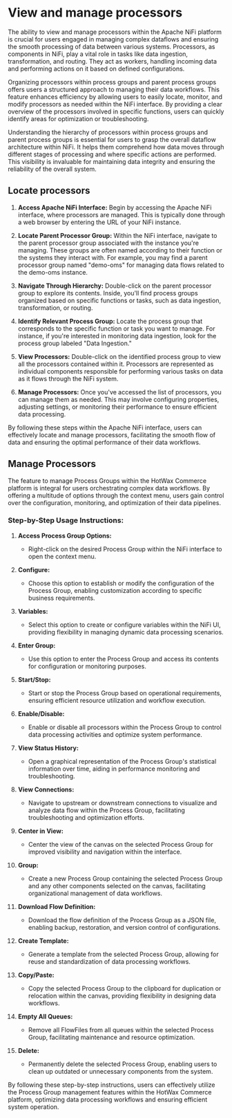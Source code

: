 # View and manage processors

The ability to view and manage processors within the Apache NiFi platform is crucial for users engaged in managing complex dataflows and ensuring the smooth processing of data between various systems. Processors, as components in NiFi, play a vital role in tasks like data ingestion, transformation, and routing. They act as workers, handling incoming data and performing actions on it based on defined configurations.

Organizing processors within process groups and parent process groups offers users a structured approach to managing their data workflows. This feature enhances efficiency by allowing users to easily locate, monitor, and modify processors as needed within the NiFi interface. By providing a clear overview of the processors involved in specific functions, users can quickly identify areas for optimization or troubleshooting.

Understanding the hierarchy of processors within process groups and parent process groups is essential for users to grasp the overall dataflow architecture within NiFi. It helps them comprehend how data moves through different stages of processing and where specific actions are performed. This visibility is invaluable for maintaining data integrity and ensuring the reliability of the overall system.

## Locate processors

1. **Access Apache NiFi Interface:** Begin by accessing the Apache NiFi interface, where processors are managed. This is typically done through a web browser by entering the URL of your NiFi instance.

2. **Locate Parent Processor Group:** Within the NiFi interface, navigate to the parent processor group associated with the instance you're managing. These groups are often named according to their function or the systems they interact with. For example, you may find a parent processor group named "demo-oms" for managing data flows related to the demo-oms instance.

3. **Navigate Through Hierarchy:** Double-click on the parent processor group to explore its contents. Inside, you'll find process groups organized based on specific functions or tasks, such as data ingestion, transformation, or routing.

4. **Identify Relevant Process Group:** Locate the process group that corresponds to the specific function or task you want to manage. For instance, if you're interested in monitoring data ingestion, look for the process group labeled "Data Ingestion."

5. **View Processors:** Double-click on the identified process group to view all the processors contained within it. Processors are represented as individual components responsible for performing various tasks on data as it flows through the NiFi system.

6. **Manage Processors:** Once you've accessed the list of processors, you can manage them as needed. This may involve configuring properties, adjusting settings, or monitoring their performance to ensure efficient data processing.

By following these steps within the Apache NiFi interface, users can effectively locate and manage processors, facilitating the smooth flow of data and ensuring the optimal performance of their data workflows.

## Manage Processors

The feature to manage Process Groups within the HotWax Commerce platform is integral for users orchestrating complex data workflows. By offering a multitude of options through the context menu, users gain control over the configuration, monitoring, and optimization of their data pipelines.

### Step-by-Step Usage Instructions:

1. **Access Process Group Options:** 
    - Right-click on the desired Process Group within the NiFi interface to open the context menu.

2. **Configure:**
    - Choose this option to establish or modify the configuration of the Process Group, enabling customization according to specific business requirements.

3. **Variables:**
    - Select this option to create or configure variables within the NiFi UI, providing flexibility in managing dynamic data processing scenarios.

4. **Enter Group:**
    - Use this option to enter the Process Group and access its contents for configuration or monitoring purposes.

5. **Start/Stop:**
    - Start or stop the Process Group based on operational requirements, ensuring efficient resource utilization and workflow execution.

6. **Enable/Disable:**
    - Enable or disable all processors within the Process Group to control data processing activities and optimize system performance.

7. **View Status History:**
    - Open a graphical representation of the Process Group's statistical information over time, aiding in performance monitoring and troubleshooting.

8. **View Connections:**
    - Navigate to upstream or downstream connections to visualize and analyze data flow within the Process Group, facilitating troubleshooting and optimization efforts.

9. **Center in View:**
    - Center the view of the canvas on the selected Process Group for improved visibility and navigation within the interface.

10. **Group:**
    - Create a new Process Group containing the selected Process Group and any other components selected on the canvas, facilitating organizational management of data workflows.

11. **Download Flow Definition:**
    - Download the flow definition of the Process Group as a JSON file, enabling backup, restoration, and version control of configurations.

12. **Create Template:**
    - Generate a template from the selected Process Group, allowing for reuse and standardization of data processing workflows.

13. **Copy/Paste:**
    - Copy the selected Process Group to the clipboard for duplication or relocation within the canvas, providing flexibility in designing data workflows.

14. **Empty All Queues:**
    - Remove all FlowFiles from all queues within the selected Process Group, facilitating maintenance and resource optimization.

15. **Delete:**
    - Permanently delete the selected Process Group, enabling users to clean up outdated or unnecessary components from the system.

By following these step-by-step instructions, users can effectively utilize the Process Group management features within the HotWax Commerce platform, optimizing data processing workflows and ensuring efficient system operation.
